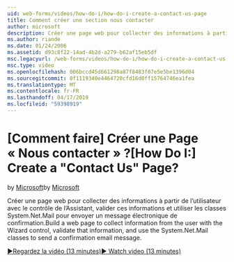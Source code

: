 ```yaml
---
uid: web-forms/videos/how-do-i/how-do-i-create-a-contact-us-page
title: Comment créer une section nous contacter
author: microsoft
description: Créer une page web pour collecter des informations à partir de l’utilisateur avec le contrôle de l’Assistant, valider ces informations et utiliser les classes System.Net.Mail pour envoyer un confi...
ms.author: riande
ms.date: 01/24/2006
ms.assetid: d93c8f22-14ad-4b2d-a279-b62af15eb5df
msc.legacyurl: /web-forms/videos/how-do-i/how-do-i-create-a-contact-us-page
msc.type: video
ms.openlocfilehash: 006bccd45d661298a87f8483f07e5e5be1396d04
ms.sourcegitcommit: 0f1119340e4464720cfd16d0ff15764746ea1fea
ms.translationtype: MT
ms.contentlocale: fr-FR
ms.lasthandoff: 04/17/2019
ms.locfileid: "59398919"
---
```

# <a name="how-do-i-create-a-contact-us-page"></a><span data-ttu-id="25cb2-103">[Comment faire] Créer une Page « Nous contacter » ?</span><span class="sxs-lookup"><span data-stu-id="25cb2-103">[How Do I:] Create a "Contact Us" Page?</span></span>

<span data-ttu-id="25cb2-104">by [Microsoft](https://github.com/microsoft)</span><span class="sxs-lookup"><span data-stu-id="25cb2-104">by [Microsoft](https://github.com/microsoft)</span></span>

<span data-ttu-id="25cb2-105">Créer une page web pour collecter des informations à partir de l’utilisateur avec le contrôle de l’Assistant, valider ces informations et utiliser les classes System.Net.Mail pour envoyer un message électronique de confirmation.</span><span class="sxs-lookup"><span data-stu-id="25cb2-105">Build a web page to collect information from the user with the Wizard control, validate that information, and use the System.Net.Mail classes to send a confirmation email message.</span></span>

[<span data-ttu-id="25cb2-106">&#9654;Regardez la vidéo (13 minutes)</span><span class="sxs-lookup"><span data-stu-id="25cb2-106">&#9654; Watch video (13 minutes)</span></span>](https://channel9.msdn.com/Blogs/ASP-NET-Site-Videos/how-do-i-create-a-contact-us-page)
